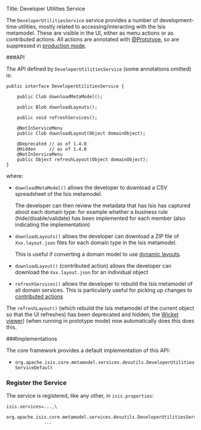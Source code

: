 Title: Developer Utilities Service

The `DeveloperUtilitiesService` service provides a number of development-time utilities, mostly related to accessing/interacting with the Isis metamodel.  These are visible in the UI, either as menu actions or as contributed actions.  All actions are annotated with [@Prototype](../recognized-annotations/Prototype.html), so are suppressed in [production mode](../deployment-type.html).


###API

The API defined by `DeveloperUtilitiesService` (some annotations omitted) is:

    public interface DeveloperUtilitiesService {

        public Clob downloadMetaModel();

        public Blob downloadLayouts();

        public void refreshServices();

        @NotInServiceMenu
        public Clob downloadLayout(Object domainObject);

        @Deprecated // as of 1.4.0
        @Hidden     // as of 1.4.0
        @NotInServiceMenu
        public Object refreshLayout(Object domainObject);
    }

where:

* `downloadMetaModel()` allows the developer to download a CSV spreadsheet of the Isis metamodel.  
 
    The developer can then review the metadata that has Isis has captured about each domain type: for example whether a business rule (hide/disable/validate) has been implemented for each member (also indicating the implementation) 

* `downloadLayouts()` allows the developer can download a ZIP file of `Xxx.layout.json` files for each domain type in the Isis metamodel.  
 
    This is useful if converting a domain model to use [dynamic layouts](../../components/viewers/wicket/dynamic-layouts.html).

*  `downloadLayout()` (contributed action) allows the developer can download the `Xxx.layout.json` for an individual object

*  `refreshServices()` allows the developer to rebuild the Isis metamodel of all domain services.  This is particularly useful for picking up changes to [contributed actions](../../more-advanced-topics/how-to-01-062-How-to-decouple-dependencies-using-contributions.html)

The `refreshLayout()` (which rebuild the Isis metamodel of the current object so that the UI refreshes) has been deprecated and hidden; the [Wicket viewer](../../components/viewers/wicket/about.html)) (when running in prototype mode) now automatically does this does this.


###Implementations

The core framework provides a default implementation of this API:

* `org.apache.isis.core.metamodel.services.devutils.DeveloperUtilitiesServiceDefault`
   
### Register the Service

The service is registered, like any other, in `isis.properties`:

    isis.services=...,\
                  org.apache.isis.core.metamodel.services.devutils.DeveloperUtilitiesServiceDefault,\
                  ...


